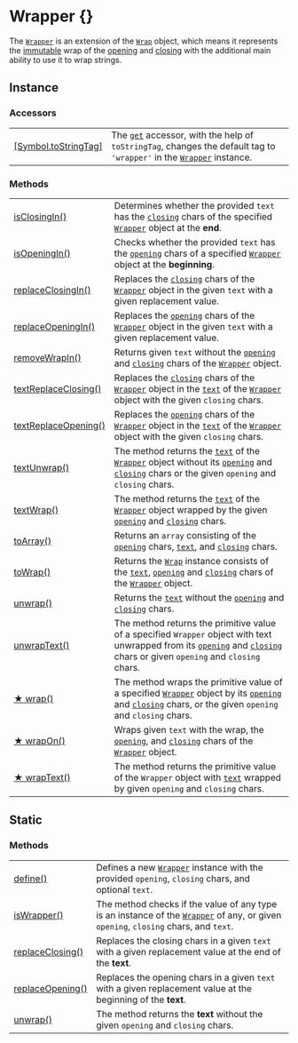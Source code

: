 # Wrapper {}

The [`Wrapper`](https://github.com/angular-package/wrapper/blob/main/src/lib/wrapper.class.ts) is an extension of the [`Wrap`](../wrap/info/) object, which means it represents the [immutable](https://developer.mozilla.org/en-US/docs/Glossary/Immutable) wrap of the [opening](../library/basic-concepts.md#opening) and [closing](../library/basic-concepts.md#closing) with the additional main ability to use it to wrap strings.&#x20;

## Instance

### Accessors

|                                                                                                                                                |                                                                                                                                                                                                                              |
| ---------------------------------------------------------------------------------------------------------------------------------------------- | ---------------------------------------------------------------------------------------------------------------------------------------------------------------------------------------------------------------------------- |
| ​[\[Symbol.toStringTag\]](https://app.gitbook.com/s/fKPxHpkGbNljEvVlRVgz/c/JULYvW5NSbPwI2RD5MLX/wrapper/instance-accessors#symbol.tostringtag) | The [`get`](https://developer.mozilla.org/en-US/docs/Web/JavaScript/Reference/Functions/get) accessor, with the help of `toStringTag`, changes the default tag to `'wrapper'` in the [`Wrapper`](broken-reference) instance. |



### Methods

|                                                                |                                                                                                                                                                                                                                                                                               |
| -------------------------------------------------------------- | --------------------------------------------------------------------------------------------------------------------------------------------------------------------------------------------------------------------------------------------------------------------------------------------- |
| [isClosingIn()](instance/methods/isclosingin.md)               | Determines whether the provided `text` has the [`closing`](../wrap/accessors/#wrap.prototype.closing) chars of the specified [`Wrapper`](wrapper.md) object at the **end**.                                                                                                                   |
| [isOpeningIn()](instance/methods/isopeningin.md)               | Checks whether the provided `text` has the [`opening`](../wrap/accessors/#wrap.prototype.opening) chars of a specified [`Wrapper`](wrapper.md) object at the **beginning**.                                                                                                                   |
| [replaceClosingIn()](instance/methods/replaceclosingin.md)     | Replaces the [`closing`](../wrap/accessors/#wrap.prototype.closing) chars of the [`Wrapper`](wrapper.md) object in the given `text` with a given replacement value.                                                                                                                           |
| [replaceOpeningIn()](instance/methods/replaceopeningin.md)     | Replaces the [`opening`](../wrap/accessors/#wrap.prototype.opening) chars of the [`Wrapper`](wrapper.md) object in the given `text` with a given replacement value.                                                                                                                           |
| [removeWrapIn()](instance/methods/removewrapin.md)             | Returns given `text` without the [`opening`](../wrap/accessors/#wrap.prototype.opening) and [`closing`](../wrap/accessors/#wrap.prototype.closing) chars of the [`Wrapper`](wrapper.md) object.                                                                                               |
| [textReplaceClosing()](instance/methods/textreplaceclosing.md) | Replaces the [`closing`](../wrap/accessors/#wrap.prototype.closing) chars of the [`Wrapper`](wrapper.md) object in the [`text`](../wrap/accessors/#wrap.prototype.text) of the [`Wrapper`](wrapper.md) object with the given `closing` chars.                                                 |
| [textReplaceOpening()](instance/methods/textreplaceopening.md) | Replaces the [`opening`](../wrap/accessors/#wrap.prototype.opening) chars of the [`Wrapper`](wrapper.md) object in the [`text`](../wrap/accessors/#wrap.prototype.text) of the [`Wrapper`](wrapper.md) object with the given `closing` chars.                                                 |
| [textUnwrap()](instance/methods/textunwrap.md)                 | The method returns the [`text`](../wrap/accessors/#wrap.prototype.text) of the [`Wrapper`](wrapper.md) object without its [`opening`](../wrap/accessors/#wrap.prototype.opening) and [`closing`](../wrap/accessors/#wrap.prototype.closing) chars or the given `opening` and `closing` chars. |
| [textWrap()](instance/methods/textwrap.md)                     | The method returns the [`text`](../wrap/accessors/#wrap.prototype.text) of the [`Wrapper`](wrapper.md) object wrapped by the given [`opening`](../wrap/accessors/#wrap.prototype.opening) and [`closing`](../wrap/accessors/#wrap.prototype.closing) chars.                                   |
| [toArray()](instance/methods/toarray.md)                       | Returns an `array` consisting of the [`opening`](../wrap/accessors/#wrap.prototype.opening) chars, [`text`](../wrap/accessors/#wrap.prototype.text), and [`closing`](../wrap/accessors/#wrap.prototype.closing) chars.                                                                        |
| [toWrap()](instance/methods/towrap.md)                         | Returns the [`Wrap`](../wrap/info/) instance consists of the [`text`](../wrap/accessors/#wrap.prototype.text), [`opening`](../wrap/accessors/#wrap.prototype.opening) and [`closing`](../wrap/accessors/#wrap.prototype.closing) chars of the [`Wrapper`](wrapper.md) object.                 |
| [unwrap()](instance/methods/unwrap.md)                         | Returns the [`text`](../wrap/accessors/#wrap.prototype.text) without the [`opening`](../wrap/accessors/#wrap.prototype.opening) and [`closing`](../wrap/accessors/#wrap.prototype.closing) chars.                                                                                             |
| [unwrapText()](instance/methods/unwraptext.md)                 | The method returns the primitive value of a specified `Wrapper` object with text unwrapped from its [`opening`](../wrap/accessors/#wrap.prototype.opening) and [`closing`](../wrap/accessors/#wrap.prototype.closing) chars or given `opening` and `closing` chars.                           |
| [★ wrap()](instance/methods/wrap.md)                           | The method wraps the primitive value of a specified [`Wrapper`](wrapper.md) object by its [`opening`](../wrap/accessors/#wrap.prototype.opening) and [`closing`](../wrap/accessors/#wrap.prototype.closing) chars, or the given `opening` and `closing` chars.                                |
| [★ wrapOn()](instance/methods/wrapon.md)                       | Wraps given `text` with the wrap, the [`opening`](../wrap/accessors/#wrap.prototype.opening), and [`closing`](../wrap/accessors/#wrap.prototype.closing) chars of the [`Wrapper`](wrapper.md) object.                                                                                         |
| [★ wrapText()](instance/methods/wraptext.md)                   | The method returns the primitive value of the `Wrapper` object with [`text`](../wrap/accessors/#wrap.prototype.text) wrapped by given `opening` and `closing` chars.                                                                                                                          |

## Static

### Methods

|                                                      |                                                                                                                                                   |
| ---------------------------------------------------- | ------------------------------------------------------------------------------------------------------------------------------------------------- |
| [define()](static/methods/define.md)                 | Defines a new [`Wrapper`](wrapper.md) instance with the provided `opening`, `closing` chars, and optional `text`.                                 |
| [isWrapper()](static/methods/iswrapper.md)           | The method checks if the value of any type is an instance of the [`Wrapper`](wrapper.md) of any, or given `opening`, `closing` chars, and `text`. |
| [replaceClosing()](static/methods/replaceclosing.md) | Replaces the closing chars in a given `text` with a given replacement value at the end of the **text**.                                           |
| [replaceOpening()](static/methods/replaceopening.md) | Replaces the opening chars in a given `text` with a given replacement value at the beginning of the **text**.                                     |
| [unwrap()](static/methods/unwrap.md)                 | The method returns the **text** without the given `opening` and `closing` chars.                                                                  |
